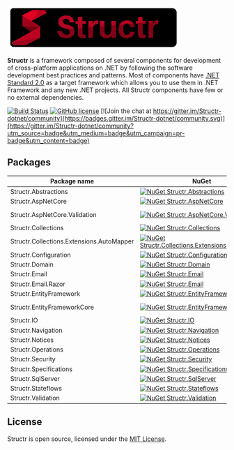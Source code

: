 ![Structr](assets/logo/logo.png)

**Structr** is a framework composed of several components for development of cross-platform applications on .NET by following the software development best practices and patterns. Most of components have [.NET Standard 2.0](https://docs.microsoft.com/en-us/dotnet/standard/net-standard?tabs=net-standard-2-0) as a target framework which allows you to use them in .NET Framework and any new .NET projects. All Structr components have few or no external dependencies.

[![Build Status](https://ci.appveyor.com/api/projects/status/github/askalione/structr?branch=master&svg=true)](https://ci.appveyor.com/project/askalione/structr) 
[![GitHub license](https://img.shields.io/github/license/askalione/structr)](https://github.com/askalione/Structr/blob/master/LICENSE)
[![Join the chat at https://gitter.im/Structr-dotnet/community](https://badges.gitter.im/Structr-dotnet/community.svg)](https://gitter.im/Structr-dotnet/community?utm_source=badge&utm_medium=badge&utm_campaign=pr-badge&utm_content=badge)  

## Packages

| Package name | NuGet | Downloads |
| --- | --- | --- |
| Structr.Abstractions | [![NuGet Structr.Abstractions](https://img.shields.io/nuget/v/Structr.Abstractions)](https://www.nuget.org/packages/Structr.Abstractions/) | [![Downloads Structr.Abstractions](https://img.shields.io/nuget/dt/Structr.Abstractions)](https://www.nuget.org/stats/packages/Structr.Abstractions?groupby=Version) |
| Structr.AspNetCore | [![NuGet Structr.AspNetCore](https://img.shields.io/nuget/v/Structr.AspNetCore)](https://www.nuget.org/packages/Structr.AspNetCore/) | [![Downloads Structr.AspNetCore](https://img.shields.io/nuget/dt/Structr.AspNetCore)](https://www.nuget.org/stats/packages/Structr.AspNetCore?groupby=Version) |
| Structr.AspNetCore.Validation | [![NuGet Structr.AspNetCore.Validation](https://img.shields.io/nuget/v/Structr.AspNetCore.Validation)](https://www.nuget.org/packages/Structr.AspNetCore.Validation/) | [![Downloads Structr.AspNetCore.Validation](https://img.shields.io/nuget/dt/Structr.AspNetCore.Validation)](https://www.nuget.org/stats/packages/Structr.AspNetCore.Validation?groupby=Version) |
| Structr.Collections | [![NuGet Structr.Collections](https://img.shields.io/nuget/v/Structr.Collections)](https://www.nuget.org/packages/Structr.Collections/) | [![Downloads Structr.Collections](https://img.shields.io/nuget/dt/Structr.Collections)](https://www.nuget.org/stats/packages/Structr.Collections?groupby=Version) |
| Structr.Collections.Extensions.AutoMapper | [![NuGet Structr.Collections.Extensions.AutoMapper](https://img.shields.io/nuget/v/Structr.Collections.Extensions.AutoMapper)](https://www.nuget.org/packages/Structr.Collections.Extensions.AutoMapper/) | [![Downloads Structr.Collections.Extensions.AutoMapper](https://img.shields.io/nuget/dt/Structr.Collections.Extensions.AutoMapper)](https://www.nuget.org/stats/packages/Structr.Collections.Extensions.AutoMapper?groupby=Version) |
| Structr.Configuration | [![NuGet Structr.Configuration](https://img.shields.io/nuget/v/Structr.Configuration)](https://www.nuget.org/packages/Structr.Configuration/) | [![Downloads Structr.Configuration](https://img.shields.io/nuget/dt/Structr.Configuration)](https://www.nuget.org/stats/packages/Structr.Configuration?groupby=Version) |
| Structr.Domain | [![NuGet Structr.Domain](https://img.shields.io/nuget/v/Structr.Domain)](https://www.nuget.org/packages/Structr.Domain/) | [![Downloads Structr.Domain](https://img.shields.io/nuget/dt/Structr.Domain)](https://www.nuget.org/stats/packages/Structr.Domain?groupby=Version) |
| Structr.Email | [![NuGet Structr.Email](https://img.shields.io/nuget/v/Structr.Email)](https://www.nuget.org/packages/Structr.Email/) | [![Downloads Structr.Email](https://img.shields.io/nuget/dt/Structr.Email)](https://www.nuget.org/stats/packages/Structr.Email?groupby=Version) |
| Structr.Email.Razor | [![NuGet Structr.Email](https://img.shields.io/nuget/v/Structr.Email.Razor)](https://www.nuget.org/packages/Structr.Email.Razor/) | [![Downloads Structr.Email.Razor](https://img.shields.io/nuget/dt/Structr.Email.Razor)](https://www.nuget.org/stats/packages/Structr.Email.Razor?groupby=Version) |
| Structr.EntityFramework | [![NuGet Structr.EntityFramework](https://img.shields.io/nuget/v/Structr.EntityFramework)](https://www.nuget.org/packages/Structr.EntityFramework/) | [![Downloads Structr.EntityFramework](https://img.shields.io/nuget/dt/Structr.EntityFramework)](https://www.nuget.org/stats/packages/Structr.EntityFramework?groupby=Version) |
| Structr.EntityFrameworkCore | [![NuGet Structr.EntityFrameworkCore](https://img.shields.io/nuget/v/Structr.EntityFrameworkCore)](https://www.nuget.org/packages/Structr.EntityFrameworkCore/) | [![Downloads Structr.EntityFrameworkCore](https://img.shields.io/nuget/dt/Structr.EntityFrameworkCore)](https://www.nuget.org/stats/packages/Structr.EntityFrameworkCore?groupby=Version) |
| Structr.IO | [![NuGet Structr.IO](https://img.shields.io/nuget/v/Structr.IO)](https://www.nuget.org/packages/Structr.IO/) | [![Downloads Structr.IO](https://img.shields.io/nuget/dt/Structr.IO)](https://www.nuget.org/stats/packages/Structr.IO?groupby=Version) |
| Structr.Navigation | [![NuGet Structr.Navigation](https://img.shields.io/nuget/v/Structr.Navigation)](https://www.nuget.org/packages/Structr.Navigation/) | [![Downloads Structr.Navigation](https://img.shields.io/nuget/dt/Structr.Navigation)](https://www.nuget.org/stats/packages/Structr.Navigation?groupby=Version) |
| Structr.Notices | [![NuGet Structr.Notices](https://img.shields.io/nuget/v/Structr.Notices)](https://www.nuget.org/packages/Structr.Notices/) | [![Downloads Structr.Notices](https://img.shields.io/nuget/dt/Structr.Notices)](https://www.nuget.org/stats/packages/Structr.Notices?groupby=Version) |
| Structr.Operations | [![NuGet Structr.Operations](https://img.shields.io/nuget/v/Structr.Operations)](https://www.nuget.org/packages/Structr.Operations/) | [![Downloads Structr.Operations](https://img.shields.io/nuget/dt/Structr.Operations)](https://www.nuget.org/stats/packages/Structr.Operations?groupby=Version) |
| Structr.Security | [![NuGet Structr.Security](https://img.shields.io/nuget/v/Structr.Security)](https://www.nuget.org/packages/Structr.Security/) | [![Downloads Structr.Security](https://img.shields.io/nuget/dt/Structr.Security)](https://www.nuget.org/stats/packages/Structr.Security?groupby=Version) |
| Structr.Specifications | [![NuGet Structr.Specifications](https://img.shields.io/nuget/v/Structr.Specifications)](https://www.nuget.org/packages/Structr.Specifications/) | [![Downloads Structr.Specifications](https://img.shields.io/nuget/dt/Structr.Specifications)](https://www.nuget.org/stats/packages/Structr.Specifications?groupby=Version) |
| Structr.SqlServer | [![NuGet Structr.SqlServer](https://img.shields.io/nuget/v/Structr.SqlServer)](https://www.nuget.org/packages/Structr.SqlServer/) | [![Downloads Structr.SqlServer](https://img.shields.io/nuget/dt/Structr.SqlServer)](https://www.nuget.org/stats/packages/Structr.SqlServer?groupby=Version) |
| Structr.Stateflows | [![NuGet Structr.Stateflows](https://img.shields.io/nuget/v/Structr.Stateflows)](https://www.nuget.org/packages/Structr.Stateflows/) | [![Downloads Structr.Stateflows](https://img.shields.io/nuget/dt/Structr.Stateflows)](https://www.nuget.org/stats/packages/Structr.Stateflows?groupby=Version) |
| Structr.Validation | [![NuGet Structr.Validation](https://img.shields.io/nuget/v/Structr.Validation)](https://www.nuget.org/packages/Structr.Validation/) | [![Downloads Structr.Validation](https://img.shields.io/nuget/dt/Structr.Validation)](https://www.nuget.org/stats/packages/Structr.Validation?groupby=Version) |

## License
Structr is open source, licensed under the [MIT License](https://github.com/askalione/Structr/blob/master/LICENSE).